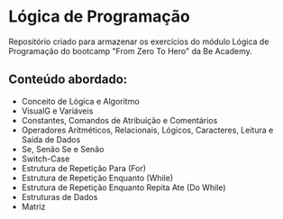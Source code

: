 # Lógica de Programação
Repositório criado para armazenar os exercícios do módulo Lógica de Programação do bootcamp "From Zero To Hero" da Be Academy.

## Conteúdo abordado:
- Conceito de Lógica e Algoritmo
- VisualG e Variáveis
- Constantes, Comandos de Atribuição e Comentários
- Operadores Aritméticos, Relacionais, Lógicos, Caracteres, Leitura e Saída de Dados
- Se, Senão Se e Senão
- Switch-Case
- Estrutura de Repetição Para (For)
- Estrutura de Repetição Enquanto (While)
- Estrutura de Repetição Enquanto Repita Ate (Do While)
- Estruturas de Dados
- Matriz
